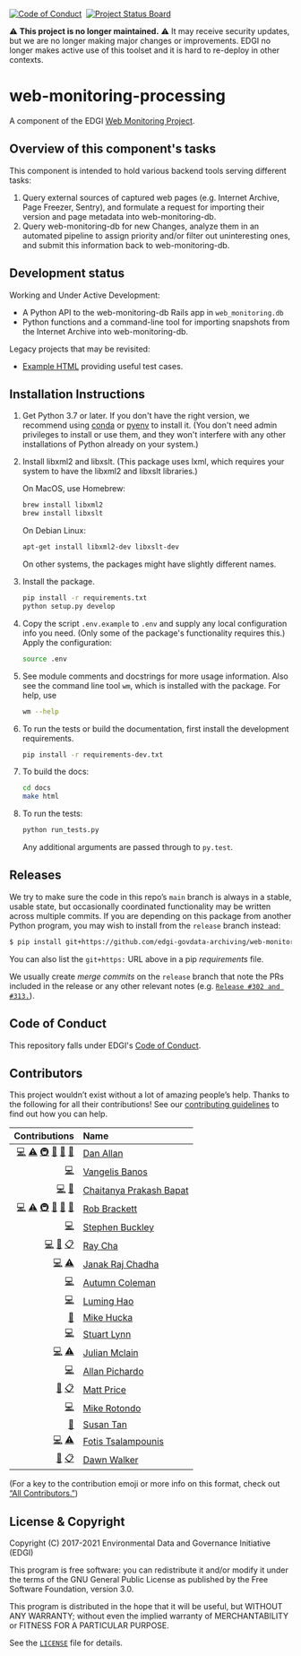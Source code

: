 [![Code of Conduct](https://img.shields.io/badge/%E2%9D%A4-code%20of%20conduct-blue.svg?style=flat)](https://github.com/edgi-govdata-archiving/overview/blob/main/CONDUCT.md) &nbsp;[![Project Status Board](https://img.shields.io/badge/✔-Project%20Status%20Board-green.svg?style=flat)](https://github.com/orgs/edgi-govdata-archiving/projects/4)


⚠️ **This project is no longer maintained.** ⚠️ It may receive security updates, but we are no longer making major changes or improvements. EDGI no longer makes active use of this toolset and it is hard to re-deploy in other contexts.


# web-monitoring-processing

A component of the EDGI [Web Monitoring Project](https://github.com/edgi-govdata-archiving/web-monitoring).


## Overview of this component's tasks

This component is intended to hold various backend tools serving different tasks:

1. Query external sources of captured web pages (e.g. Internet Archive, Page
   Freezer, Sentry), and formulate a request for importing their version and
   page metadata into web-monitoring-db.
2. Query web-monitoring-db for new Changes, analyze them in an automated
   pipeline to assign priority and/or filter out uninteresting ones, and submit
   this information back to web-monitoring-db.


## Development status

Working and Under Active Development:

* A Python API to the web-monitoring-db Rails app in ``web_monitoring.db``
* Python functions and a command-line tool for importing snapshots from the
  Internet Archive into web-monitoring-db.

Legacy projects that may be revisited:
* [Example HTML](https://github.com/edgi-govdata-archiving/web-monitoring-processing/tree/main/archives) providing useful test cases.


## Installation Instructions

1. Get Python 3.7 or later. If you don't have the right version, we recommend using
   [conda](https://conda.io/miniconda.html) or [pyenv](https://github.com/pyenv/pyenv) to install it. (You don't need admin privileges to install or use them, and they won't interfere with any other installations of Python already on your system.)

2. Install libxml2 and libxslt. (This package uses lxml, which requires your system to have the libxml2 and libxslt libraries.)

    On MacOS, use Homebrew:

    ```sh
    brew install libxml2
    brew install libxslt
    ```

    On Debian Linux:

    ```sh
    apt-get install libxml2-dev libxslt-dev
    ```

    On other systems, the packages might have slightly different names.

3. Install the package.

    ```sh
    pip install -r requirements.txt
    python setup.py develop
    ```

4. Copy the script `.env.example` to `.env` and supply any local configuration
   info you need. (Only some of the package's functionality requires this.)
   Apply the configuration:

    ```sh
    source .env
    ```

5. See module comments and docstrings for more usage information. Also see the
   command line tool ``wm``, which is installed with the package. For help, use

   ```sh
   wm --help
   ```

6. To run the tests or build the documentation, first install the development
   requirements.

   ```sh
   pip install -r requirements-dev.txt
   ```

7. To build the docs:

   ```sh
   cd docs
   make html
   ```

8. To run the tests:

   ```sh
   python run_tests.py
   ```

   Any additional arguments are passed through to `py.test`.


## Releases

We try to make sure the code in this repo’s `main` branch is always in a stable, usable state, but occasionally coordinated functionality may be written across multiple commits. If you are depending on this package from another Python program, you may wish to install from the `release` branch instead:

```sh
$ pip install git+https://github.com/edgi-govdata-archiving/web-monitoring-processing@release
```

You can also list the `git+https:` URL above in a pip *requirements* file.

We usually create *merge commits* on the `release` branch that note the PRs included in the release or any other relevant notes (e.g. [`Release #302 and #313.`](https://github.com/edgi-govdata-archiving/web-monitoring-processing/commit/446ae83e121ec8c2207b2bca563364cafbdf8ce0)).


## Code of Conduct

This repository falls under EDGI's [Code of Conduct](https://github.com/edgi-govdata-archiving/overview/blob/main/CONDUCT.md).


## Contributors

This project wouldn’t exist without a lot of amazing people’s help. Thanks to the following for all their contributions! See our [contributing guidelines](https://github.com/edgi-govdata-archiving/web-monitoring-processing/blob/main/CONTRIBUTING.md) to find out how you can help.

<!-- ALL-CONTRIBUTORS-LIST:START -->
| Contributions | Name |
| ----: | :---- |
| [💻](# "Code") [⚠️](# "Tests") [🚇](# "Infrastructure") [📖](# "Documentation") [💬](# "Answering Questions") [👀](# "Reviewer") | [Dan Allan](https://github.com/danielballan) |
| [💻](# "Code") | [Vangelis Banos](https://github.com/vbanos) |
| [💻](# "Code") [📖](# "Documentation") | [Chaitanya Prakash Bapat](https://github.com/ChaiBapchya) |
| [💻](# "Code") [⚠️](# "Tests") [🚇](# "Infrastructure") [📖](# "Documentation") [💬](# "Answering Questions") [👀](# "Reviewer") | [Rob Brackett](https://github.com/Mr0grog) |
| [💻](# "Code") | [Stephen Buckley](https://github.com/StephenAlanBuckley) |
| [💻](# "Code") [📖](# "Documentation") [📋](# "Organizer") | [Ray Cha](https://github.com/weatherpattern) |
| [💻](# "Code") [⚠️](# "Tests") | [Janak Raj Chadha](https://github.com/janakrajchadha) |
| [💻](# "Code") | [Autumn Coleman](https://github.com/AutumnColeman) |
| [💻](# "Code") | [Luming Hao](https://github.com/lh00000000) |
| [🤔](# "Ideas and Planning") | [Mike Hucka](https://github.com/mhucka) |
| [💻](# "Code") | [Stuart Lynn](https://github.com/stuartlynn) |
| [💻](# "Code") [⚠️](# "Tests") | [Julian Mclain](https://github.com/julianmclain) |
| [💻](# "Code") | [Allan Pichardo](https://github.com/allanpichardo) |
| [📖](# "Documentation") [📋](# "Organizer") | [Matt Price](https://github.com/titaniumbones) |
| [💻](# "Code") | [Mike Rotondo](https://github.com/mrotondo) |
| [📖](# "Documentation") | [Susan Tan](https://github.com/ArcTanSusan) |
| [💻](# "Code") [⚠️](# "Tests") | [Fotis Tsalampounis](https://github.com/ftsalamp) |
| [📖](# "Documentation") [📋](# "Organizer") | [Dawn Walker](https://github.com/dcwalk) |
<!-- ALL-CONTRIBUTORS-LIST:END -->

(For a key to the contribution emoji or more info on this format, check out [“All Contributors.”](https://github.com/kentcdodds/all-contributors))


## License & Copyright

Copyright (C) 2017-2021 Environmental Data and Governance Initiative (EDGI)

This program is free software: you can redistribute it and/or modify it under the terms of the GNU General Public License as published by the Free Software Foundation, version 3.0.

This program is distributed in the hope that it will be useful, but WITHOUT ANY WARRANTY; without even the implied warranty of MERCHANTABILITY or FITNESS FOR A PARTICULAR PURPOSE.

See the [`LICENSE`](https://github.com/edgi-govdata-archiving/webpage-versions-processing/blob/main/LICENSE) file for details.
